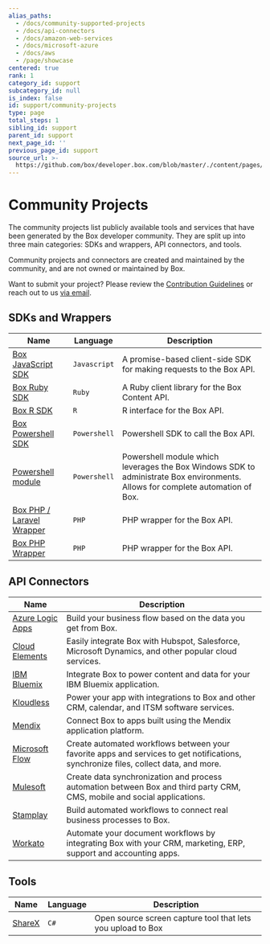```yaml
---
alias_paths:
  - /docs/community-supported-projects
  - /docs/api-connectors
  - /docs/amazon-web-services
  - /docs/microsoft-azure
  - /docs/aws
  - /page/showcase
centered: true
rank: 1
category_id: support
subcategory_id: null
is_index: false
id: support/community-projects
type: page
total_steps: 1
sibling_id: support
parent_id: support
next_page_id: ''
previous_page_id: support
source_url: >-
  https://github.com/box/developer.box.com/blob/master/./content/pages/support/community-projects.md
---
```


# Community Projects

The community projects list publicly available tools and services that have
been generated by the Box developer community. They are split up into three
main categories: SDKs and wrappers, API connectors, and tools.

<Message warning>

Community projects and connectors are created and maintained by the community,
and are not owned or maintained by Box.

</Message>

Want to submit your project? Please review the
[Contribution Guidelines][contribution-guidelines] or reach out to us
[via email][email-developer].

## SDKs and Wrappers

<!-- markdownlint-disable line-length -->

| Name                                         | Language     | Description                                                                                                                    |
| -------------------------------------------- | ------------ | ------------------------------------------------------------------------------------------------------------------------------ |
| [Box JavaScript SDK][sdk-javascript]         | `Javascript` | A promise-based client-side SDK for making requests to the Box API.                                                            |
| [Box Ruby SDK][sdk-ruby]                     | `Ruby`       | A Ruby client library for the Box Content API.                                                                                 |
| [Box R SDK][sdk-r]                           | `R`          | R interface for the Box API.                                                                                                   |
| [Box Powershell SDK][sdk-powershell]         | `Powershell` | Powershell SDK to call the Box API.                                                                                            |
| [Powershell module][sdk-poshbox]             | `Powershell` | Powershell module which leverages the Box Windows SDK to administrate Box environments. Allows for complete automation of Box. |
| [Box PHP / Laravel Wrapper][sdk-php-laravel] | `PHP`        | PHP wrapper for the Box API.                                                                                                   |
| [Box PHP Wrapper][sdk-ph]                    | `PHP`        | PHP wrapper for the Box API.                                                                                                   |

<!-- markdownlint-enable line-length -->

## API Connectors

<!-- markdownlint-disable line-length -->

| Name                                       | Description                                                                                                                         |
| ------------------------------------------ | ----------------------------------------------------------------------------------------------------------------------------------- |
| [Azure Logic Apps][connector-azure]        | Build your business flow based on the data you get from Box.                                                                        |
| [Cloud Elements][connector-cloud-elements] | Easily integrate Box with Hubspot, Salesforce, Microsoft Dynamics, and other popular cloud services.                                |
| [IBM Bluemix][connector-bluemix]           | Integrate Box to power content and data for your IBM Bluemix application.                                                           |
| [Kloudless][connector-kloudless]           | Power your app with integrations to Box and other CRM, calendar, and ITSM software services.                                        |
| [Mendix][connector-mendix]                 | Connect Box to apps built using the Mendix application platform.                                                                    |
| [Microsoft Flow][connector-ms-flow]        | Create automated workflows between your favorite apps and services to get notifications, synchronize files, collect data, and more. |
| [Mulesoft][connector-mulesoft]             | Create data synchronization and process automation between Box and third party CRM, CMS, mobile and social applications.            |
| [Stamplay][connector-stamplay]             | Build automated workflows to connect real business processes to Box.                                                                |
| [Workato][connector-workato]               | Automate your document workflows by integrating Box with your CRM, marketing, ERP, support and accounting apps.                     |

<!-- markdownlint-enable line-length -->

## Tools

<!-- markdownlint-disable line-length -->

| Name                   | Language | Description                                                 |
| ---------------------- | -------- | ----------------------------------------------------------- |
| [ShareX][tools-sharex] | `C#`     | Open source screen capture tool that lets you upload to Box |

<!-- markdownlint-enable line-length -->

[contribution-guidelines]: https://github.com/box-community/community-guidelines/blob/master/.github/CONTRIBUTING.md
[email-developer]: mailto:developer@box.com
[sdk-javascript]: https://github.com/allenmichael/box-javascript-sdk
[sdk-ruby]: https://github.com/cburnette/boxr
[sdk-r]: https://github.com/brendan-r/boxr
[sdk-powershell]: https://github.com/box-community/box-powershell-sdk-v2
[sdk-poshbox]: https://github.com/thelastofreed/PoshBox
[sdk-php-laravel]: https://github.com/maengkom/boxapi
[sdk-ph]: https://github.com/golchha21/BoxPHPAPI
[connector-azure]: https://docs.microsoft.com/en-us/azure/connectors/connectors-create-api-box
[connector-cloud-elements]: http://cloud-elements.com/elements/box/
[connector-bluemix]: https://console.ng.bluemix.net/catalog/services/box
[connector-kloudless]: https://kloudless.com/products/cloud-storage/
[connector-mendix]: https://appstore.home.mendix.com/link/app/40977/
[connector-ms-flow]: https://flow.microsoft.com/en-us/services/shared_box/box/
[connector-mulesoft]: https://docs.mulesoft.com/mule-user-guide/v/3.8/box-connector
[connector-stamplay]: https://github.com/box/mojito
[connector-workato]: https://www.workato.com/integrations/box
[tools-sharex]: https://github.com/ShareX/ShareX
